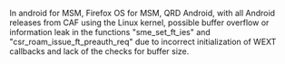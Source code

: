 In android for MSM, Firefox OS for MSM, QRD Android, with all Android releases from CAF using the Linux kernel, possible buffer overflow or information leak in the functions "sme_set_ft_ies" and "csr_roam_issue_ft_preauth_req" due to incorrect initialization of WEXT callbacks and lack of the checks for buffer size.